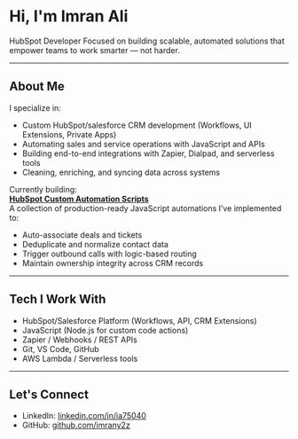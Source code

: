 # Hi, I'm Imran Ali

HubSpot Developer
Focused on building scalable, automated solutions that empower teams to work smarter — not harder.

---

## About Me

I specialize in:
- Custom HubSpot/salesforce CRM development (Workflows, UI Extensions, Private Apps)
- Automating sales and service operations with JavaScript and APIs
- Building end-to-end integrations with Zapier, Dialpad, and serverless tools
- Cleaning, enriching, and syncing data across systems

Currently building:  
**[HubSpot Custom Automation Scripts](https://github.com/imrany2z/hubspot-custom-automation-scripts)**  
A collection of production-ready JavaScript automations I’ve implemented to:
- Auto-associate deals and tickets
- Deduplicate and normalize contact data
- Trigger outbound calls with logic-based routing
- Maintain ownership integrity across CRM records

---

## Tech I Work With

- HubSpot/Salesforce Platform (Workflows, API, CRM Extensions)
- JavaScript (Node.js for custom code actions)
- Zapier / Webhooks / REST APIs
- Git, VS Code, GitHub
- AWS Lambda / Serverless tools

---

## Let's Connect

- LinkedIn: [linkedin.com/in/ia75040](https://linkedin.com/in/ia75040)
- GitHub: [github.com/imrany2z](https://github.com/imrany2z)
